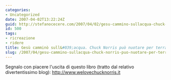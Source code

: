 ```yaml
---
categories:
- Uncategorized
date: 2007-04-02T13:22:24Z
guid: http://stefanocecere.com/2007/04/02/gesu-cammino-sullacqua-chuck-norris-puo-nuotare-per-terra/
id: 500
tags:
- ricreazione
- ridere
title: Gesù camminò sull&#039;acqua. Chuck Norris può nuotare per terra.
slug: /2007/04/gesu-cammino-sullacqua-chuck-norris-puo-nuotare-per-terra/
---
```


Segnalo con piacere l'uscita di questo libro (tratto dal relativo divertentissimo blog): <a href="http://www.welovechucknorris.it/" target="_blank">http://www.welovechucknorris.it</a>